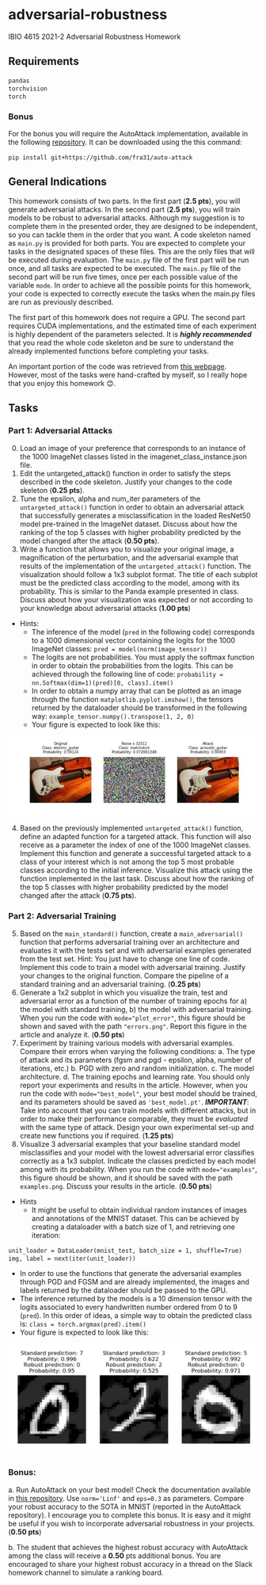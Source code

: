 # adversarial-robustness
IBIO 4615 2021-2 Adversarial Robustness Homework

## Requirements
```
pandas
torchvision
torch
```
### Bonus
For the bonus you will require the AutoAttack implementation, available in the following [repository](https://github.com/fra31/auto-attack). It can be downloaded using the this command:
```
pip install git+https://github.com/fra31/auto-attack

```
## General Indications

This homework consists of two parts. In the first part (**2.5 pts**), you will generate adversarial attacks. In the second part (**2.5 pts**), you will train models to be robust to adversarial attacks. Although my suggestion is to complete them in the presented order, they are designed to be independent, so you can tackle them in the order that you want. A code skeleton named as `main.py` is provided for both parts. You are expected to complete your tasks in the designated spaces of these files. This are the only files that will be executed during evaluation. The `main.py` file of the first part will be run once, and all tasks are expected to be executed. The `main.py` file of the second part will be run five times, once per each possible value of the variable `mode`. In order to achieve all the possible points for this homework, your code is expected to correctly execute the tasks when the main.py files are run as previously described.

The first part of this homework does not require a GPU. The second part requires CUDA implementations, and the estimated time of each experiment is highly dependent of the parameters selected. It is ***highly recommended*** that you read the whole code skeleton and be sure to understand the already implemented functions before completing your tasks.

An important portion of the code was retrieved from [this webpage](https://adversarial-ml-tutorial.org/). However, most of the tasks were hand-crafted by myself, so I really hope that you enjoy this homework 😊.

## Tasks

### Part 1: Adversarial Attacks

0. Load an image of your preference that corresponds to an instance of the 1000 ImageNet classes listed in the imagenet_class_instance.json file.
1. Edit the untargeted_attack() function in order to satisfy the steps described in the code skeleton. Justify your changes to the code skeleton (**0.25 pts**).
2. Tune the epsilon, alpha and num_iter parameters of the `untargeted_attack()` function in order to obtain an adversarial attack that successfully generates a misclassification in the loaded ResNet50 model pre-trained in the ImageNet dataset. Discuss about how the ranking of the top 5 classes with higher probability predicted by the model changed after the attack (**0.50 pts**).
3. Write a function that allows you to visualize your original image, a magnification of the perturbation, and the adversarial example that results of the implementation of the `untargeted_attack()` function. The visualization should follow a 1x3 subplot format. The title of each subplot must be the predicted class according to the model, among with its probability. This is similar to the Panda example presented in class. Discuss about how your visualization was expected or not according to your knowledge about adversarial attacks (**1.00 pts**)
  - Hints:
    - The inference of the model (`pred` in the following code) corresponds to a 1000 dimensional vector containing the logits for the 1000 ImageNet classes: `pred = model(norm(image_tensor))`
    - The logits are not probabilities. You must apply the softmax function in order to obtain the probabilities from the logits. This can be achieved through the following line of code: `probability = nn.Softmax(dim=1)(pred)[0, class].item()`
    - In order to obtain a numpy array that can be plotted as an image through the function `matplotlib.pyplot.imshow()`, the tensors returned by the dataloader should be transformed in the following way: `example_tensor.numpy().transpose(1, 2, 0)`
    - Your figure is expected to look like this:

![attack visualization](uattack.jpg)

4. Based on the previously implemented `untargeted_attack()` function, define an adapted function for a targeted attack. This function will also receive as a parameter the index of one of the 1000 ImageNet classes. Implement this function and generate a successful targeted attack to a class of your interest which is not among the top 5 most probable classes according to the initial inference. Visualize this attack using the function implemented in the last task. Discuss about how the ranking of the top 5 classes with higher probability predicted by the model changed after the attack (**0.75 pts**).

### Part 2: Adversarial Training

5. Based on the `main_standard()` function, create a `main_adversarial()` function that performs adversarial training over an architecture and evaluates it with the tests set and with adversarial examples generated from the test set. Hint: You just have to change one line of code. Implement this code to train a model with adversarial training. Justify your changes to the original function. Compare the pipeline of a standard training and an adversarial training. (**0.25 pts**)
6. Generate a 1x2 subplot in which you visualize the train, test and adversarial error as a function of the number of training epochs for a) the model with standard training, b) the model with adversarial training. When you run the code with `mode="plot_error"`, this figure should be shown and saved with the path `"errors.png"`. Report this figure in the article and analyze it. (**0.50 pts**)
7. Experiment by training various models with adversarial examples. Compare their errors when varying the following conditions:
  a.	The type of attack and its parameters (fgsm and pgd - epsilon, alpha, number of iterations, etc.)
  b.	PGD with zero and random initialization.
  c.	The model architecture.
  d.	The training epochs and learning rate.
You should only report your experiments and results in the article. However, when you run the code with `mode="best_model"`, your best model should be trained, and its parameters should be saved as `'best_model.pt'`. ***IMPORTANT***: Take into account that you can train models with different attacks, but in order to make their performance comparable, they must be *evaluated* with the same type of attack. Design your own experimental set-up and create new functions you if required. (**1.25 pts**)
8. Visualize 3 adversarial examples that your baseline standard model misclassifies and your model with the lowest adversarial error classifies correctly as a 1x3 subplot. Indicate the classes predicted by each model among with its probability. When you run the code with `mode="examples"`, this figure should be shown, and it should be saved with the path `examples.png`. Discuss your results in the article. (**0.50 pts**)
- Hints
  - It might be useful to obtain individual random instances of images and annotations of the MNIST dataset. This can be achieved by creating a dataloader with a batch size of 1, and retrieving one iteration:
```
unit_loader = DataLoader(mnist_test, batch_size = 1, shuffle=True)
img, label = next(iter(unit_loader))
```
  - In order to use the functions that generate the adversarial examples through PGD and FGSM and are already implemented, the images and labels returned by the dataloader should be passed to the GPU. 
  - The inference returned by the models is a 10 dimension tensor with the logits associated to every handwritten number ordered from 0 to 9 (`pred`). In this order of ideas, a simple way to obtain the predicted class is: `class = torch.argmax(pred).item()`
  - Your figure is expected to look like this:

![examples](examples.png)

### Bonus:

a. Run AutoAttack on your best model! Check the documentation available in [this repository](https://github.com/fra31/auto-attack). Use `norm='Linf'` and `eps=0.3` as parameters. Compare your robust accuracy to the SOTA in MNIST (reported in the AutoAttack repository). I encourage you to complete this bonus. It is easy and it might be useful if you wish to incorporate adversarial robustness in your projects. (**0.50 pts**)

b. The student that achieves the highest robust accuracy with AutoAttack among the class will receive a **0.50** pts additional bonus. You are encouraged to share your highest robust accuracy in a thread on the Slack homework channel to simulate a ranking board. 



